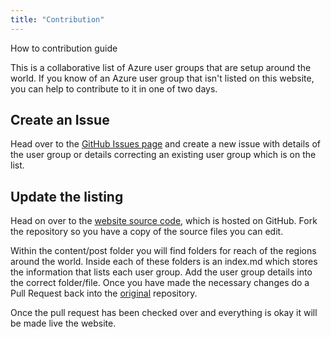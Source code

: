 ```yaml
---
title: "Contribution"
---
```


How to contribution guide

This is a collaborative list of Azure user groups that are setup around the world.  If you know of an Azure user group that isn't listed on this website, you can help to contribute to it in one of two days. 

## Create an Issue

Head over to the [GitHub Issues page](https://github.com/weeyin83/azureusergroup/issues) and create a new issue with details of the user group or details correcting an existing user group which is on the list. 

## Update the listing

Head on over to the [website source code](https://github.com/weeyin83/azureusergroup), which is hosted on GitHub.  Fork the repository so you have a copy of the source files you can edit. 

Within the content/post folder you will find folders for reach of the regions around the world.  Inside each of these folders is an index.md which stores the information that lists each user group. Add the user group details into the correct folder/file.  Once you have made the necessary changes do a Pull Request back into the [original](https://github.com/weeyin83/azureusergroup) repository.  

Once the pull request has been checked over and everything is okay it will be made live the website. 
